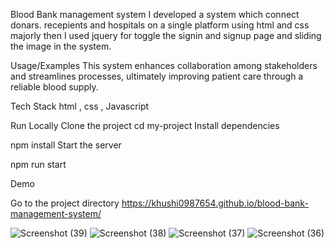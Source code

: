 Blood Bank management system
I developed a system which connect donars. recepients and hospitals on a single platform using html and css majorly then I used jquery for toggle the signin and signup page and sliding the image in the system.


Usage/Examples
This system enhances collaboration among stakeholders and streamlines processes, ultimately improving patient care through a reliable blood supply.

Tech Stack
html , css , Javascript

Run Locally
Clone the project
  cd my-project
Install dependencies

  npm install
Start the server

  npm run start

Demo


Go to the project directory
https://khushi0987654.github.io/blood-bank-management-system/

![Screenshot (39)](https://github.com/user-attachments/assets/e321cd4a-6a18-4dec-8b35-954b021b6e19)
![Screenshot (38)](https://github.com/user-attachments/assets/32ee6f2d-0c0b-4c7f-9ac0-d961fc4098c7)
![Screenshot (37)](https://github.com/user-attachments/assets/7d889131-3952-400c-a968-9a388c87cf65)
![Screenshot (36)](https://github.com/user-attachments/assets/7250a106-81a5-4b1d-a36e-56bcfa8e20b7)

```bash







